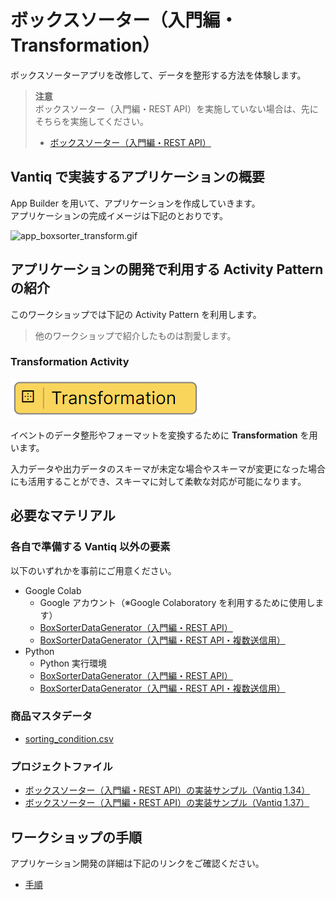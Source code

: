 # ボックスソーター（入門編・Transformation）

ボックスソーターアプリを改修して、データを整形する方法を体験します。  

> **注意**  
> ボックスソーター（入門編・REST API）を実施していない場合は、先にそちらを実施してください。  
> - [ボックスソーター（入門編・REST API）](./../rest-api/readme.md)

## Vantiq で実装するアプリケーションの概要

App Builder を用いて、アプリケーションを作成していきます。  
アプリケーションの完成イメージは下記のとおりです。  

![app_boxsorter_transform.gif](./imgs/app_boxsorter_transform.gif)

## アプリケーションの開発で利用する Activity Pattern の紹介

このワークショップでは下記の Activity Pattern を利用します。
> 他のワークショップで紹介したものは割愛します。  

### Transformation Activity

![activitypattern_transformation.png](./imgs/activitypattern_transformation.png)

イベントのデータ整形やフォーマットを変換するために **Transformation** を用います。  

入力データや出力データのスキーマが未定な場合やスキーマが変更になった場合にも活用することができ、スキーマに対して柔軟な対応が可能になります。  

## 必要なマテリアル

### 各自で準備する Vantiq 以外の要素

以下のいずれかを事前にご用意ください。

- Google Colab
  - Google アカウント（※Google Colaboratory を利用するために使用します）
  - [BoxSorterDataGenerator（入門編・REST API）](/vantiq-google-colab/docs/jp/box-sorter_data-generator_beginner_rest-api.ipynb)
  - [BoxSorterDataGenerator（入門編・REST API・複数送信用）](/vantiq-google-colab/docs/jp/box-sorter_data-generator_beginner_rest-api_multi.ipynb)
- Python
  - Python 実行環境
  - [BoxSorterDataGenerator（入門編・REST API）](/vantiq-google-colab/docs/jp/box-sorter_data-generator_beginner_rest-api.py)
  - [BoxSorterDataGenerator（入門編・REST API・複数送信用）](/vantiq-google-colab/docs/jp/box-sorter_data-generator_beginner_rest-api_multi.py)

### 商品マスタデータ

- [sorting_condition.csv](./../data/sorting_condition.csv)

### プロジェクトファイル

- [ボックスソーター（入門編・REST API）の実装サンプル（Vantiq 1.34）](./../data/box_sorter_restapi_1.34.zip)
- [ボックスソーター（入門編・REST API）の実装サンプル（Vantiq 1.37）](./../data/box_sorter_restapi_1.37.zip)

## ワークショップの手順

アプリケーション開発の詳細は下記のリンクをご確認ください。  

- [手順](./instruction.md)
